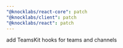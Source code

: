 ```yaml
---
"@knocklabs/react-core": patch
"@knocklabs/client": patch
"@knocklabs/react": patch
---
```


add TeamsKit hooks for teams and channels
